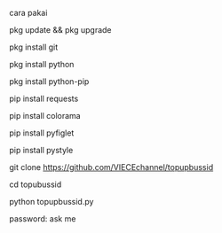 cara pakai

pkg update && pkg upgrade

pkg install git

pkg install python

pkg install python-pip

pip install requests

pip install colorama

pip install pyfiglet

pip install pystyle

git clone https://github.com/VIECEchannel/topupbussid

cd topubussid

python topupbussid.py

password: ask me
